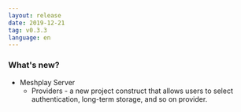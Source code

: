 ```yaml
---
layout: release
date: 2019-12-21
tag: v0.3.3
language: en
---
```


### What's new?

- Meshplay Server
  - Providers - a new project construct that allows users to select authentication, long-term storage, and so on provider.

